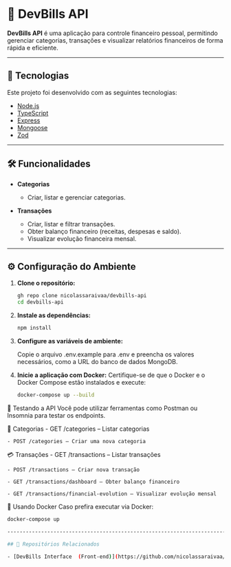 # 💸 DevBills API

**DevBills API** é uma aplicação para controle financeiro pessoal, permitindo gerenciar categorias, transações e visualizar relatórios financeiros de forma rápida e eficiente.

---

## 🚀 Tecnologias

Este projeto foi desenvolvido com as seguintes tecnologias:

- [Node.js](https://nodejs.org/)
- [TypeScript](https://www.typescriptlang.org/)
- [Express](https://expressjs.com/)
- [Mongoose](https://mongoosejs.com/)
- [Zod](https://zod.dev/)

---

## 🛠️ Funcionalidades

- **Categorias**
  - Criar, listar e gerenciar categorias.
  
- **Transações**
  - Criar, listar e filtrar transações.
  - Obter balanço financeiro (receitas, despesas e saldo).
  - Visualizar evolução financeira mensal.

---

## ⚙️ Configuração do Ambiente

1. **Clone o repositório:**

   ```bash
   gh repo clone nicolassaraivaa/devbills-api
   cd devbills-api
   

2. **Instale as dependências:**

   ```bash
   npm install


3. **Configure as variáveis de ambiente:**

   Copie o arquivo .env.example para .env e preencha os valores necessários, como a URL do banco de dados MongoDB.
   

5. **Inicie a aplicação com Docker:**
Certifique-se de que o Docker e o Docker Compose estão instalados e execute:

   ```bash
   docker-compose up --build
   

🧪 Testando a API
Você pode utilizar ferramentas como Postman ou Insomnia para testar os endpoints.

  📁 Categorias
    - GET /categories – Listar categorias
  
    - POST /categories – Criar uma nova categoria

  💳 Transações
    - GET /transactions – Listar transações
  
    - POST /transactions – Criar nova transação
  
    - GET /transactions/dashboard – Obter balanço financeiro
  
    - GET /transactions/financial-evolution – Visualizar evolução mensal

🐳 Usando Docker
Caso prefira executar via Docker:

  ```bash
  docker-compose up

-----------------------------------------------------------------------

## 🔗 Repositórios Relacionados

- [DevBills Interface  (Front-end)](https://github.com/nicolassaraivaa/devbills-front)

